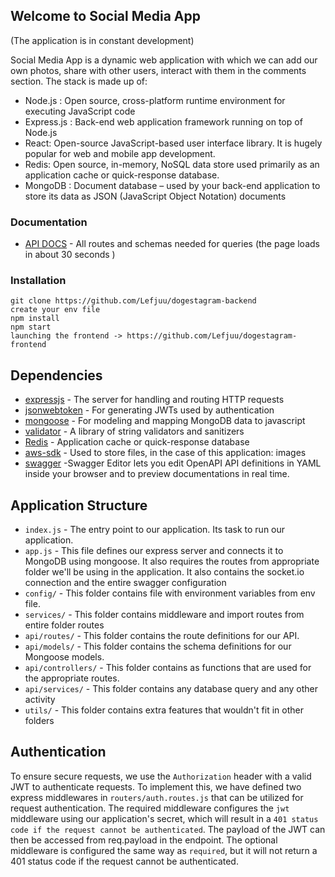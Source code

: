 ## Welcome to Social Media App

(The application is in constant development)

Social Media App is a dynamic web application with which we can add our own photos, share with other users, interact with them in the comments section. The stack is made up of:

- Node.js : Open source, cross-platform runtime environment for executing JavaScript code
- Express.js : Back-end web application framework running on top of Node.js
- React:  Open-source JavaScript-based user interface library. It is hugely popular for web and mobile app development.
- Redis: Open source, in-memory, NoSQL data store used primarily as an application cache or quick-response database.
- MongoDB : Document database – used by your back-end application to store its data as JSON (JavaScript Object Notation) documents

### Documentation
- [API DOCS](https://dogestagram-bn.onrender.com/api-docs/) - All routes and schemas needed for queries (the page loads in about 30 seconds )

### Installation

```
git clone https://github.com/Lefjuu/dogestagram-backend
create your env file
npm install
npm start 
launching the frontend -> https://github.com/Lefjuu/dogestagram-frontend
```

## Dependencies

- [expressjs](https://github.com/expressjs/express) - The server for handling and routing HTTP requests
- [jsonwebtoken](https://github.com/auth0/node-jsonwebtoken) - For generating JWTs used by authentication
- [mongoose](https://github.com/Automattic/mongoose) - For modeling and mapping MongoDB data to javascript 
- [validator](https://github.com/validatorjs/validator.js) - A library of string validators and sanitizers
- [Redis](https://github.com/redis/node-redis) - Application cache or quick-response database
- [aws-sdk](https://github.com/aws/aws-sdk) - Used to store files, in the case of this application: images
- [swagger](https://github.com/swagger-api/swagger-editor) -Swagger Editor lets you edit OpenAPI API definitions in YAML inside your browser and to preview documentations in real time. 

## Application Structure

- `index.js` - The entry point to our application. Its task to run our application.
- `app.js` -  This file defines our express server and connects it to MongoDB using mongoose. It also requires the routes  from appropriate folder we'll be using in the application. It also contains the socket.io connection and the entire swagger configuration
- `config/` - This folder contains file with environment variables from env file.
- `services/` - This folder contains middleware and import routes from entire folder routes
- `api/routes/` - This folder contains the route definitions for our API.
- `api/models/` - This folder contains the schema definitions for our Mongoose models.
- `api/controllers/` - This folder contains as functions that are used for the appropriate routes.
- `api/services/` - This folder contains any database query and any other activity
- `utils/` - This folder contains extra features that wouldn't fit in other folders

## Authentication

To ensure secure requests, we use the `Authorization` header with a valid JWT to authenticate requests. To implement this, we have defined two express middlewares in `routers/auth.routes.js` that can be utilized for request authentication. The required middleware configures the `jwt` middleware using our application's secret, which will result in a `401 status code if the request cannot be authenticated`. The payload of the JWT can then be accessed from req.payload in the endpoint. The optional middleware is configured the same way as `required`, but it will not return a 401 status code if the request cannot be authenticated.
